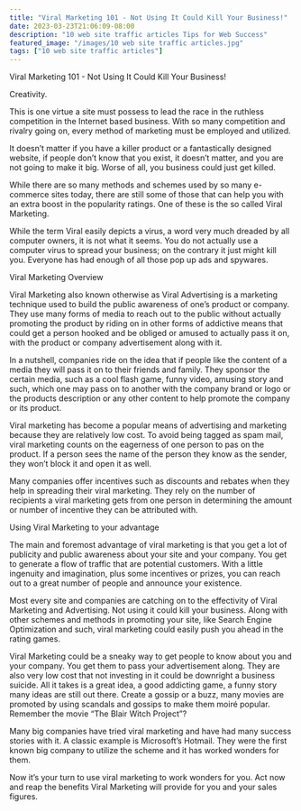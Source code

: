 ```yaml
---
title: "Viral Marketing 101 - Not Using It Could Kill Your Business!"
date: 2023-03-23T21:06:09-08:00
description: "10 web site traffic articles Tips for Web Success"
featured_image: "/images/10 web site traffic articles.jpg"
tags: ["10 web site traffic articles"]
---
```


Viral Marketing 101 - Not Using It Could Kill Your Business!


Creativity. 

This is one virtue a site must possess to lead the race in the ruthless competition in the Internet based business. With so many competition and rivalry going on, every method of marketing must be employed and utilized. 

It doesn’t matter if you have a killer product or a fantastically designed website, if people don’t know that you exist, it doesn’t matter, and you are not going to make it big. Worse of all, you business could just get killed. 

While there are so many methods and schemes used by so many e-commerce sites today, there are still some of those that can help you with an extra boost in the popularity ratings. One of these is the so called Viral Marketing. 

While the term Viral easily depicts a virus, a word very much dreaded by all computer owners, it is not what it seems. You do not actually use a computer virus to spread your business; on the contrary it just might kill you. Everyone has had enough of all those pop up ads and spywares. 

Viral Marketing Overview

Viral Marketing also known otherwise as Viral Advertising is a marketing technique used to build the public awareness of one’s product or company. They use many forms of media to reach out to the public without actually promoting the product by riding on in other forms of addictive means that could get a person hooked and be obliged or amused to actually pass it on, with the product or company advertisement along with it. 

In a nutshell, companies ride on the idea that if people like the content of a media they will pass it on to their friends and family. They sponsor the certain media, such as a cool flash game, funny video, amusing story and such, which one may pass on to another with the company brand or logo or the products description or any other content to help promote the company or its product. 

Viral marketing has become a popular means of advertising and marketing because they are relatively low cost. To avoid being tagged as spam mail, viral marketing counts on the eagerness of one person to pas on the product. If a person sees the name of the person they know as the sender, they won’t block it and open it as well. 

Many companies offer incentives such as discounts and rebates when they help in spreading their viral marketing. They rely on the number of recipients a viral marketing gets from one person in determining the amount or number of incentive they can be attributed with. 

Using Viral Marketing to your advantage

The main and foremost advantage of viral marketing is that you get a lot of publicity and public awareness about your site and your company. You get to generate a flow of traffic that are potential customers. With a little ingenuity and imagination, plus some incentives or prizes, you can reach out to a great number of people and announce your existence.

Most every site and companies are catching on to the effectivity of Viral Marketing and Advertising. Not using it could kill your business. Along with other schemes and methods in promoting your site, like Search Engine Optimization and such, viral marketing could easily push you ahead in the rating games. 

Viral Marketing could be a sneaky way to get people to know about you and your company. You get them to pass your advertisement along. They are also very low cost that not investing in it could be downright a business suicide. All it takes is a great idea, a good addicting game, a funny story many ideas are still out there. Create a gossip or a buzz, many movies are promoted by using scandals and gossips to make them moiré popular. Remember the movie “The Blair Witch Project”?

Many big companies have tried viral marketing and have had many success stories with it. A classic example is Microsoft’s Hotmail. They were the first known big company to utilize the scheme and it has worked wonders for them. 

Now it’s your turn to use viral marketing to work wonders for you. Act now and reap the benefits Viral Marketing will provide for you and your sales figures.  

